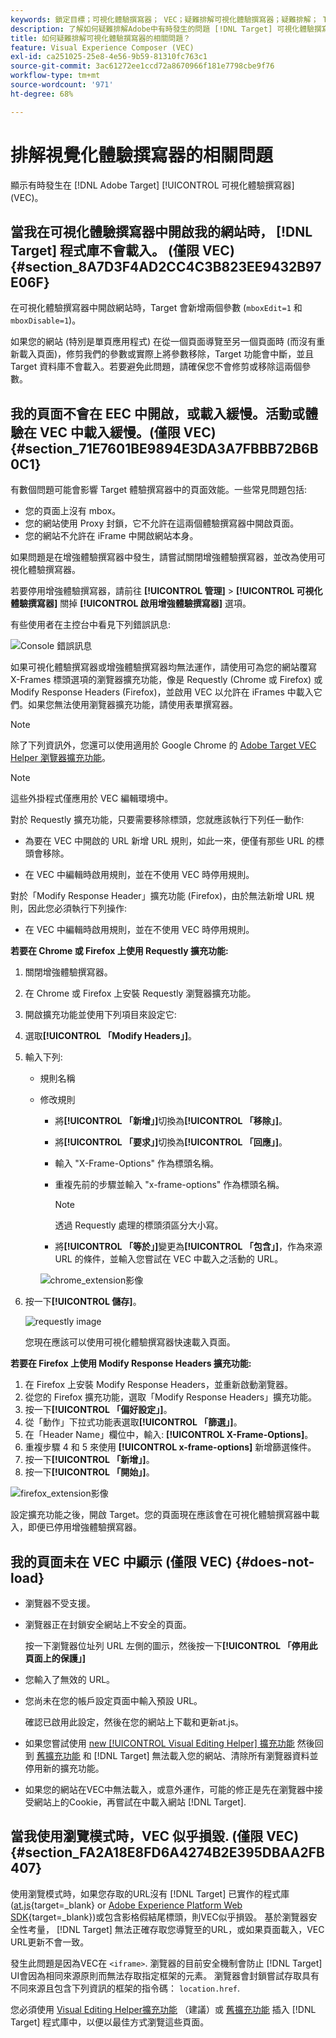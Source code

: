 ```yaml
---
keywords: 鎖定目標；可視化體驗撰寫器； VEC；疑難排解可視化體驗撰寫器；疑難排解； TLS; TLS 1.2
description: 了解如何疑難排解Adobe中有時發生的問題 [!DNL Target] 可視化體驗撰寫器(VEC)。
title: 如何疑難排解可視化體驗撰寫器的相關問題？
feature: Visual Experience Composer (VEC)
exl-id: ca251025-25e8-4e56-9b59-81310fc763c1
source-git-commit: 3ac61272ee1ccd72a8670966f181e7798cbe9f76
workflow-type: tm+mt
source-wordcount: '971'
ht-degree: 68%

---
```


# 排解視覺化體驗撰寫器的相關問題

顯示有時發生在 [!DNL Adobe Target] [!UICONTROL 可視化體驗撰寫器] (VEC)。

## 當我在可視化體驗撰寫器中開啟我的網站時， [!DNL Target] 程式庫不會載入。 (僅限 VEC) {#section_8A7D3F4AD2CC4C3B823EE9432B97E06F}

在可視化體驗撰寫器中開啟網站時，Target 會新增兩個參數 (`mboxEdit=1` 和 `mboxDisable=1`)。

如果您的網站 (特別是單頁應用程式) 在從一個頁面導覽至另一個頁面時 (而沒有重新載入頁面)，修剪我們的參數或實際上將參數移除，Target 功能會中斷，並且 Target 資料庫不會載入。若要避免此問題，請確保您不會修剪或移除這兩個參數。

## 我的頁面不會在 EEC 中開啟，或載入緩慢。活動或體驗在 VEC 中載入緩慢。(僅限 VEC) {#section_71E7601BE9894E3DA3A7FBBB72B6B0C1}

有數個問題可能會影響 Target 體驗撰寫器中的頁面效能。一些常見問題包括:

* 您的頁面上沒有 mbox。
* 您的網站使用 Proxy 封鎖，它不允許在這兩個體驗撰寫器中開啟頁面。
* 您的網站不允許在 iFrame 中開啟網站本身。

如果問題是在增強體驗撰寫器中發生，請嘗試關閉增強體驗撰寫器，並改為使用可視化體驗撰寫器。

若要停用增強體驗撰寫器，請前往 **[!UICONTROL 管理]** > **[!UICONTROL 可視化體驗撰寫器]** 關掉 **[!UICONTROL 啟用增強體驗撰寫器]** 選項。

有些使用者在主控台中看見下列錯誤訊息:

![Console 錯誤訊息](/help/main/c-experiences/c-visual-experience-composer/r-troubleshoot-composer/assets/console_error_message.jpg)

如果可視化體驗撰寫器或增強體驗撰寫器均無法運作，請使用可為您的網站覆寫 X-Frames 標頭選項的瀏覽器擴充功能，像是 Requestly (Chrome 或 Firefox) 或 Modify Response Headers (Firefox)，並啟用 VEC 以允許在 iFrames 中載入它們。如果您無法使用瀏覽器擴充功能，請使用表單撰寫器。

>[!NOTE]
>
>除了下列資訊外，您還可以使用適用於 Google Chrome 的 [Adobe Target VEC Helper 瀏覽器擴充功能](/help/main/c-experiences/c-visual-experience-composer/r-troubleshoot-composer/vec-helper-browser-extension.md)。


>[!NOTE]
>
>這些外掛程式僅應用於 VEC 編輯環境中。
>
>對於 Requestly 擴充功能，只要需要移除標頭，您就應該執行下列任一動作:
>
>* 為要在 VEC 中開啟的 URL 新增 URL 規則，如此一來，便僅有那些 URL 的標頭會移除。
>
>* 在 VEC 中編輯時啟用規則，並在不使用 VEC 時停用規則。
>
>對於「Modify Response Header」擴充功能 (Firefox)，由於無法新增 URL 規則，因此您必須執行下列操作:
>
>* 在 VEC 中編輯時啟用規則，並在不使用 VEC 時停用規則。


**若要在 Chrome 或 Firefox 上使用 Requestly 擴充功能:**

1. 關閉增強體驗撰寫器。
1. 在 Chrome 或 Firefox 上安裝 Requestly 瀏覽器擴充功能。
1. 開啟擴充功能並使用下列項目來設定它:
1. 選取&#x200B;**[!UICONTROL 「Modify Headers」]**。
1. 輸入下列:

   * 規則名稱
   * 修改規則

      * 將&#x200B;**[!UICONTROL 「新增」]**&#x200B;切換為&#x200B;**[!UICONTROL 「移除」]**。
      * 將&#x200B;**[!UICONTROL 「要求」]**&#x200B;切換為&#x200B;**[!UICONTROL 「回應」]**。
      * 輸入 &quot;X-Frame-Options&quot; 作為標頭名稱。
      * 重複先前的步驟並輸入 &quot;x-frame-options&quot; 作為標頭名稱。

         >[!NOTE]
         >
         >透過 Requestly 處理的標頭須區分大小寫。

      * 將&#x200B;**[!UICONTROL 「等於」]**&#x200B;變更為&#x200B;**[!UICONTROL 「包含」]**，作為來源 URL 的條件，並輸入您嘗試在 VEC 中載入之活動的 URL。

      ![chrome_extension影像](assets/chrome_extension.png)


1. 按一下&#x200B;**[!UICONTROL 儲存]**。

   ![requestly image](assets/requestly.png)

   您現在應該可以使用可視化體驗撰寫器快速載入頁面。

**若要在 Firefox 上使用 Modify Response Headers 擴充功能:**

1. 在 Firefox 上安裝 Modify Response Headers，並重新啟動瀏覽器。
1. 從您的 Firefox 擴充功能，選取「Modify Response Headers」擴充功能。
1. 按一下&#x200B;**[!UICONTROL 「偏好設定」]**。
1. 從「動作」下拉式功能表選取&#x200B;**[!UICONTROL 「篩選」]**。
1. 在「Header Name」欄位中，輸入: **[!UICONTROL X-Frame-Options]**。
1. 重複步驟 4 和 5 來使用 **[!UICONTROL x-frame-options]** 新增篩選條件。
1. 按一下&#x200B;**[!UICONTROL 「新增」]**。
1. 按一下&#x200B;**[!UICONTROL 「開始」]**。

![firefox_extension影像](assets/firefox_extension.png)

設定擴充功能之後，開啟 Target。您的頁面現在應該會在可視化體驗撰寫器中載入，即便已停用增強體驗撰寫器。

## 我的頁面未在 VEC 中顯示 (僅限 VEC) {#does-not-load}

* 瀏覽器不受支援。
* 瀏覽器正在封鎖安全網站上不安全的頁面。

   按一下瀏覽器位址列 URL 左側的圖示，然後按一下&#x200B;**[!UICONTROL 「停用此頁面上的保護」]**
* 您輸入了無效的 URL。
* 您尚未在您的帳戶設定頁面中輸入預設 URL。

   確認已啟用此設定，然後在您的網站上下載和更新at.js。

* 如果您嘗試使用 [new [!UICONTROL Visual Editing Helper] 擴充功能](/help/main/c-experiences/c-visual-experience-composer/r-troubleshoot-composer/visual-editing-helper-extension.md) 然後回到 [舊擴充功能](/help/main/c-experiences/c-visual-experience-composer/r-troubleshoot-composer/vec-helper-browser-extension.md) 和 [!DNL Target] 無法載入您的網站、清除所有瀏覽器資料並停用新的擴充功能。

* 如果您的網站在VEC中無法載入，或意外運作，可能的修正是先在瀏覽器中接受網站上的Cookie，再嘗試在中載入網站 [!DNL Target].

## 當我使用瀏覽模式時，VEC 似乎損毀. (僅限 VEC) {#section_FA2A18E8FD6A4274B2E395DBAA2FB407}

使用瀏覽模式時，如果您存取的URL沒有 [!DNL Target] 已實作的程式庫([at.js](https://developer.adobe.com/target/implement/client-side/){target=_blank} or [Adobe Experience Platform Web SDK](https://developer.adobe.com/target/implement/client-side/aep-web-sdk/){target=_blank})或包含影格假結尾標頭，則VEC似乎損毀。 基於瀏覽器安全性考量， [!DNL Target] 無法正確存取您導覽至的URL，或如果頁面載入，VEC URL更新不會一致。

發生此問題是因為VEC在 `<iframe>`. 瀏覽器的目前安全機制會防止 [!DNL Target] UI會因為相同來源原則而無法存取指定框架的元素。 瀏覽器會封鎖嘗試存取具有不同來源且包含下列資訊的框架的指令碼： `location.href`.

您必須使用 [Visual Editing Helper擴充功能](/help/main/c-experiences/c-visual-experience-composer/r-troubleshoot-composer/visual-editing-helper-extension.md) （建議）或 [舊擴充功能](/help/main/c-experiences/c-visual-experience-composer/r-troubleshoot-composer/vec-helper-browser-extension.md) 插入 [!DNL Target] 程式庫中，以便以最佳方式瀏覽這些頁面。
